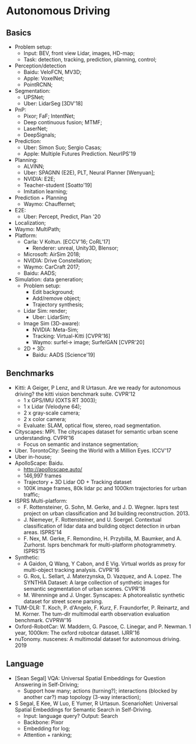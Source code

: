 # Autonomous Driving

## Basics
- Problem setup:
	- Input: BEV, front view Lidar, images, HD-map;
	- Task: detection, tracking, prediction, planning, control;
- Perception/detection
	- Baidu: VeloFCN, MV3D;
	- Apple: VoxelNet;
	- PointRCNN;
- Segmentation:
	- UPSNet;
	- Uber: LidarSeg [3DV'18]
- PnP:
	- Pixor; FaF; IntentNet;
	- Deep continuous fusion; MTMF;
	- LaserNet;
	- DeepSignals;
- Prediction:
	- Uber: Simon Suo; Sergio Casas;
	- Apple: Multiple Futures Prediction. NeurIPS'19
- Planning:
	- ALVINN;
	- Uber: SPAGNN (E2E), PLT, Neural Planner [Wenyuan];
	- NVIDIA: E2E;
	- Teacher-student [Soatto'19]
	- Imitation learning;
- Prediction + Planning
	- Waymo: Chauffernet;
- E2E:
	- Uber: Percept, Predict, Plan '20
- Localization;
- Waymo: MultiPath;
- Platform:
	- Carla: V Koltun. [ECCV'16; CoRL'17]
		- Renderer: unreal, Unity3D, Blensor;
	- Microsoft: AirSim 2018;
	- NVIDIA: Drive Constellation;
	- Waymo: CarCraft 2017;
	- Baidu: AADS;
- Simulation: data generation;
	- Problem setup:
		- Edit background;
		- Add/remove object;
		- Trajectory synthesis;
	- Lidar Sim: render;
		- Uber: LidarSim;
	- Image Sim (3D-aware):
		- NVIDIA: Meta-Sim;
		- Tracking: Virtual-Kitti [CVPR'16]
		- Waymo: surfel-> image; SurfelGAN [CVPR'20]
	- 2D + 3D:
		- Baidu: AADS [Science'19]

## Benchmarks
- Kitti: A Geiger, P Lenz, and R Urtasun. Are we ready for autonomous driving? the kitti vision benchmark suite. CVPR'12
	- 1 x GPS/IMU (OXTS RT 3003);
	- 1 x Lidar (Velodyne 64);
	- 2 x gray-scale camera;
	- 2 x color camera;
	- Evaluate: SLAM, optical flow, stereo, road segmentation.
- Cityscapes: MPI. The cityscapes dataset for semantic urban scene understanding. CVPR'16
	- Focus on semantic and instance segmentation;
- Uber. TorontoCity: Seeing the World with a Million Eyes. ICCV'17
- Uber in-house;
- ApolloScape: Baidu.
	- http://apolloscape.auto/
	- 146,997 frames
	- Trajectory + 3D Lidar OD + Tracking dataset
	- 100K image frames, 80k lidar pc and 1000km trajectories for urban traffic;
- ISPRS Multi-platform:
	- F. Rottensteiner, G. Sohn, M. Gerke, and J. D. Wegner. Isprs test project on urban classification and 3d building reconstruction. 2013.
	- J. Niemeyer, F. Rottensteiner, and U. Soergel. Contextual classification of lidar data and building object detection in urban areas. ISPRS'14
	- F. Nex, M. Gerke, F. Remondino, H. Przybilla, M. Baumker, and A. Zurhorst. Isprs benchmark for multi-platform photogrammetry. ISPRS'15
- Synthetic:
	- A Gaidon, Q Wang, Y Cabon, and E Vig. Virtual worlds as proxy for multi-object tracking analysis. CVPR'16
	- G. Ros, L. Sellart, J. Materzynska, D. Vazquez, and A. Lopez. The SYNTHIA Dataset: A large collection of synthetic images for semantic segmentation of urban scenes. CVPR'16
	- M. Wrenninge and J. Unger. Synscapes: A photorealistic synthetic dataset for street scene parsing.
- TUM-DLR: T. Koch, P. d'Angelo, F. Kurz, F. Fraundorfer, P. Reinartz, and M. Korner. The tum-dlr multimodal earth observation evaluation benchmark. CVPRW'16
- Oxford-RobotCar: W. Maddern, G. Pascoe, C. Linegar, and P. Newman. 1 year, 1000km: The oxford robotcar dataset. IJRR'16
- nuTonomy. nuscenes: A multimodal dataset for autonomous driving. 2019

## Language
- [Sean Segal] VQA: Universal Spatial Embeddings for Question Answering in Self-Driving;
	- Support how many; actions (turning?); interactions (blocked by another car?) map topology (3-way interaction);
- S Segal, E Kee, W Luo, E Yumer, R Urtasun. ScenarioNet: Universal Spatial Embeddings for Semantic Search in Self-Driving.
	- Input: language query? Output: Search
	- Backbone: Pixor
	- Embedding for log;
	- Attention + ranking;